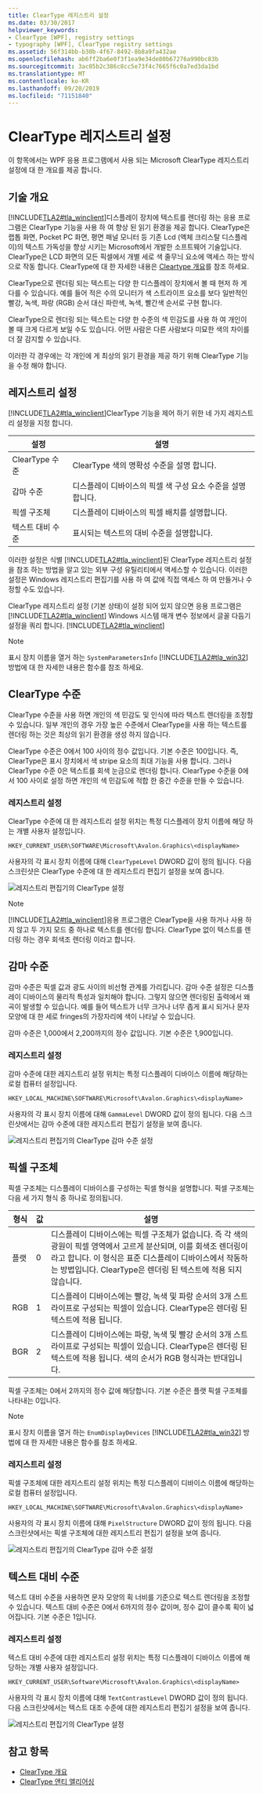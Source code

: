 ```yaml
---
title: ClearType 레지스트리 설정
ms.date: 03/30/2017
helpviewer_keywords:
- ClearType [WPF], registry settings
- typography [WPF], ClearType registry settings
ms.assetid: 56f314bb-b30b-4f67-8492-8b8a9fa432ae
ms.openlocfilehash: ab6ff2ba6e0f3f1ea9e34de80b67276a990bc83b
ms.sourcegitcommit: 3ac05b2c386c8cc5e73f4c7665f6c0a7ed3da1bd
ms.translationtype: MT
ms.contentlocale: ko-KR
ms.lasthandoff: 09/20/2019
ms.locfileid: "71151840"
---
```

# <a name="cleartype-registry-settings"></a>ClearType 레지스트리 설정
이 항목에서는 WPF 응용 프로그램에서 사용 되는 Microsoft ClearType 레지스트리 설정에 대 한 개요를 제공 합니다.  

<a name="overview"></a>   
## <a name="technology-overview"></a>기술 개요  
 [!INCLUDE[TLA2#tla_winclient](../../../../includes/tla2sharptla-winclient-md.md)]디스플레이 장치에 텍스트를 렌더링 하는 응용 프로그램은 ClearType 기능을 사용 하 여 향상 된 읽기 환경을 제공 합니다. ClearType은 랩톱 화면, Pocket PC 화면, 평면 패널 모니터 등 기존 Lcd (액체 크리스탈 디스플레이)의 텍스트 가독성을 향상 시키는 Microsoft에서 개발한 소프트웨어 기술입니다. ClearType은 LCD 화면의 모든 픽셀에서 개별 세로 색 줄무늬 요소에 액세스 하는 방식으로 작동 합니다. ClearType에 대 한 자세한 내용은 [Cleartype 개요](cleartype-overview.md)를 참조 하세요.  
  
 ClearType으로 렌더링 되는 텍스트는 다양 한 디스플레이 장치에서 볼 때 현저 하 게 다를 수 있습니다. 예를 들어 적은 수의 모니터가 색 스트라이프 요소를 보다 일반적인 빨강, 녹색, 파랑 (RGB) 순서 대신 파란색, 녹색, 빨간색 순서로 구현 합니다.  
  
 ClearType으로 렌더링 되는 텍스트는 다양 한 수준의 색 민감도를 사용 하 여 개인이 볼 때 크게 다르게 보일 수도 있습니다. 어떤 사람은 다른 사람보다 미묘한 색의 차이를 더 잘 감지할 수 있습니다.  
  
 이러한 각 경우에는 각 개인에 게 최상의 읽기 환경을 제공 하기 위해 ClearType 기능을 수정 해야 합니다.  
  
<a name="registry_settings"></a>   
## <a name="registry-settings"></a>레지스트리 설정  
 [!INCLUDE[TLA2#tla_winclient](../../../../includes/tla2sharptla-winclient-md.md)]ClearType 기능을 제어 하기 위한 네 가지 레지스트리 설정을 지정 합니다.  
  
|설정|설명|  
|-------------|-----------------|  
|ClearType 수준|ClearType 색의 명확성 수준을 설명 합니다.|  
|감마 수준|디스플레이 디바이스의 픽셀 색 구성 요소 수준을 설명합니다.|  
|픽셀 구조체|디스플레이 디바이스의 픽셀 배치를 설명합니다.|  
|텍스트 대비 수준|표시되는 텍스트의 대비 수준을 설명합니다.|  
  
 이러한 설정은 식별 [!INCLUDE[TLA2#tla_winclient](../../../../includes/tla2sharptla-winclient-md.md)]된 ClearType 레지스트리 설정을 참조 하는 방법을 알고 있는 외부 구성 유틸리티에서 액세스할 수 있습니다. 이러한 설정은 Windows 레지스트리 편집기를 사용 하 여 값에 직접 액세스 하 여 만들거나 수정할 수도 있습니다.  
  
 ClearType 레지스트리 설정 (기본 상태)이 설정 되어 있지 않으면 응용 프로그램은 [!INCLUDE[TLA2#tla_winclient](../../../../includes/tla2sharptla-winclient-md.md)] Windows 시스템 매개 변수 정보에서 글꼴 다듬기 설정을 쿼리 합니다. [!INCLUDE[TLA2#tla_winclient](../../../../includes/tla2sharptla-winclient-md.md)]  
  
> [!NOTE]
> 표시 장치 이름을 열거 하는 `SystemParametersInfo` [!INCLUDE[TLA2#tla_win32](../../../../includes/tla2sharptla-win32-md.md)] 방법에 대 한 자세한 내용은 함수를 참조 하세요.  
  
<a name="ClearType_level"></a>   
## <a name="cleartype-level"></a>ClearType 수준  
 ClearType 수준을 사용 하면 개인의 색 민감도 및 인식에 따라 텍스트 렌더링을 조정할 수 있습니다. 일부 개인의 경우 가장 높은 수준에서 ClearType을 사용 하는 텍스트를 렌더링 하는 것은 최상의 읽기 환경을 생성 하지 않습니다.  
  
 ClearType 수준은 0에서 100 사이의 정수 값입니다. 기본 수준은 100입니다. 즉, ClearType은 표시 장치에서 색 stripe 요소의 최대 기능을 사용 합니다. 그러나 ClearType 수준 0은 텍스트를 회색 눈금으로 렌더링 합니다. ClearType 수준을 0에서 100 사이로 설정 하면 개인의 색 민감도에 적합 한 중간 수준을 만들 수 있습니다.  
  
### <a name="registry-setting"></a>레지스트리 설정  
 ClearType 수준에 대 한 레지스트리 설정 위치는 특정 디스플레이 장치 이름에 해당 하는 개별 사용자 설정입니다.  
  
 `HKEY_CURRENT_USER\SOFTWARE\Microsoft\Avalon.Graphics\<displayName>`  
  
 사용자의 각 표시 장치 이름에 대해 `ClearTypeLevel` DWORD 값이 정의 됩니다. 다음 스크린샷은 ClearType 수준에 대 한 레지스트리 편집기 설정을 보여 줍니다.  
  
 ![레지스트리 편집기의 ClearType 설정](./media/cleartype-registry-settings/cleartype-settings-registry-editor.png)  
  
> [!NOTE]
> [!INCLUDE[TLA2#tla_winclient](../../../../includes/tla2sharptla-winclient-md.md)]응용 프로그램은 ClearType을 사용 하거나 사용 하지 않고 두 가지 모드 중 하나로 텍스트를 렌더링 합니다. ClearType 없이 텍스트를 렌더링 하는 경우 회색조 렌더링 이라고 합니다.  
  
<a name="gamma_level"></a>   
## <a name="gamma-level"></a>감마 수준  
 감마 수준은 픽셀 값과 광도 사이의 비선형 관계를 가리킵니다. 감마 수준 설정은 디스플레이 디바이스의 물리적 특성과 일치해야 합니다. 그렇지 않으면 렌더링된 출력에서 왜곡이 발생할 수 있습니다. 예를 들어 텍스트가 너무 크거나 너무 좁게 표시 되거나 문자 모양에 대 한 세로 fringes의 가장자리에 색이 나타날 수 있습니다.  
  
 감마 수준은 1,000에서 2,200까지의 정수 값입니다. 기본 수준은 1,900입니다.  
  
### <a name="registry-setting"></a>레지스트리 설정  
 감마 수준에 대한 레지스트리 설정 위치는 특정 디스플레이 디바이스 이름에 해당하는 로컬 컴퓨터 설정입니다.  
  
 `HKEY_LOCAL_MACHINE\SOFTWARE\Microsoft\Avalon.Graphics\<displayName>`  
  
 사용자의 각 표시 장치 이름에 대해 `GammaLevel` DWORD 값이 정의 됩니다. 다음 스크린샷에서는 감마 수준에 대한 레지스트리 편집기 설정을 보여 줍니다.  
  
 ![레지스트리 편집기의 ClearType 감마 수준 설정](./media/cleartype-registry-settings/cleartype-gamma-level-settings-registry-editor.png)  
  
<a name="pixel_structure"></a>   
## <a name="pixel-structure"></a>픽셀 구조체  
 픽셀 구조체는 디스플레이 디바이스를 구성하는 픽셀 형식을 설명합니다. 픽셀 구조체는 다음 세 가지 형식 중 하나로 정의됩니다.  
  
|형식|값|설명|  
|----------|-----------|-----------------|  
|플랫|0|디스플레이 디바이스에는 픽셀 구조체가 없습니다. 즉 각 색의 광원이 픽셀 영역에서 고르게 분산되며, 이를 회색조 렌더링이라고 합니다. 이 형식은 표준 디스플레이 디바이스에서 작동하는 방법입니다. ClearType은 렌더링 된 텍스트에 적용 되지 않습니다.|  
|RGB|1|디스플레이 디바이스에는 빨강, 녹색 및 파랑 순서의 3개 스트라이프로 구성되는 픽셀이 있습니다. ClearType은 렌더링 된 텍스트에 적용 됩니다.|  
|BGR|2|디스플레이 디바이스에는 파랑, 녹색 및 빨강 순서의 3개 스트라이프로 구성되는 픽셀이 있습니다. ClearType은 렌더링 된 텍스트에 적용 됩니다. 색의 순서가 RGB 형식과는 반대입니다.|  
  
 픽셀 구조체는 0에서 2까지의 정수 값에 해당합니다. 기본 수준은 플랫 픽셀 구조체를 나타내는 0입니다.  
  
> [!NOTE]
> 표시 장치 이름을 열거 하는 `EnumDisplayDevices` [!INCLUDE[TLA2#tla_win32](../../../../includes/tla2sharptla-win32-md.md)] 방법에 대 한 자세한 내용은 함수를 참조 하세요.  
  
### <a name="registry-setting"></a>레지스트리 설정  
 픽셀 구조체에 대한 레지스트리 설정 위치는 특정 디스플레이 디바이스 이름에 해당하는 로컬 컴퓨터 설정입니다.  
  
 `HKEY_LOCAL_MACHINE\SOFTWARE\Microsoft\Avalon.Graphics\<displayName>`  
  
 사용자의 각 표시 장치 이름에 대해 `PixelStructure` DWORD 값이 정의 됩니다. 다음 스크린샷에서는 픽셀 구조체에 대한 레지스트리 편집기 설정을 보여 줍니다.  
  
 ![레지스트리 편집기의 ClearType 감마 수준 설정](./media/cleartype-registry-settings/cleartype-gamma-level-settings-registry-editor.png)  
  
<a name="text_contrast_level"></a>   
## <a name="text-contrast-level"></a>텍스트 대비 수준  
 텍스트 대비 수준을 사용하면 문자 모양의 획 너비를 기준으로 텍스트 렌더링을 조정할 수 있습니다. 텍스트 대비 수준은 0에서 6까지의 정수 값이며, 정수 값이 클수록 획이 넓어집니다. 기본 수준은 1입니다.  
  
### <a name="registry-setting"></a>레지스트리 설정  
 텍스트 대비 수준에 대한 레지스트리 설정 위치는 특정 디스플레이 디바이스 이름에 해당하는 개별 사용자 설정입니다.  
  
 `HKEY_CURRENT_USER\Software\Microsoft\Avalon.Graphics\<displayName>`  
  
 사용자의 각 표시 장치 이름에 대해 `TextContrastLevel` DWORD 값이 정의 됩니다. 다음 스크린샷에서는 텍스트 대조 수준에 대한 레지스트리 편집기 설정을 보여 줍니다.  
  
 ![레지스트리 편집기의 ClearType 설정](./media/cleartype-registry-settings/cleartype-settings-registry-editor.png)  
  
## <a name="see-also"></a>참고 항목

- [ClearType 개요](cleartype-overview.md)
- [ClearType 앤티 앨리어싱](/windows/desktop/gdi/cleartype-antialiasing)
